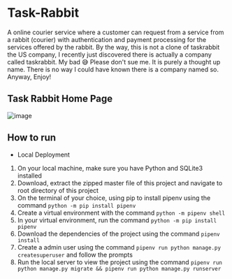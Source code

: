 # Task-Rabbit
A online courier service where a customer can request from a service from a rabbit (courier) with authentication and payment processing for the services offered by the rabbit. By the way, this is not a clone of taskrabbit the US company, I recently just discovered there is actually a company called taskrabbit. My bad 😅 Please don't sue me. It is purely a thought up name. There is no way I could have known there is a company named so. Anyway, Enjoy!

## Task Rabbit Home Page
![image](https://user-images.githubusercontent.com/88239970/227616780-f2cf2179-477f-4d34-9623-2333a9d1acf9.png)

## How to run
- Local Deployment
1. On your local machine, make sure you have Python and SQLite3 installed
2. Download, extract the zipped master file of this project and navigate to root directory of this project
3. On the terminal of your choice, using pip to install pipenv using the command `python -m pip install pipenv`
4. Create a virtual environment with the command `python -m pipenv shell`
5. In your virtual environment, run the command `python -m pip install pipenv`
6. Download the dependencies of the project using the command `pipenv install`
7. Create a admin user using the command `pipenv run python manage.py createsuperuser` and follow the prompts
7. Run the local server to view the project using the command `pipenv run python manage.py migrate && pipenv run python manage.py runserver`

